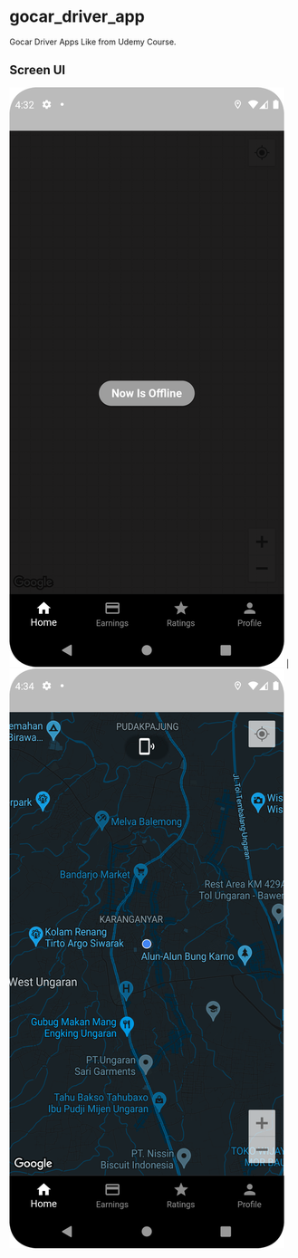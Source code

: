 # gocar_driver_app

Gocar Driver Apps Like from Udemy Course.

## Screen UI

![](https://github.com/admalfrizi/gocar_driver_apps_like_flutter/blob/master/screenshots/Screenshot_20230401_163234.png) | ![](https://github.com/admalfrizi/gocar_driver_apps_like_flutter/blob/master/screenshots/Screenshot_20230401_163453.png) 


